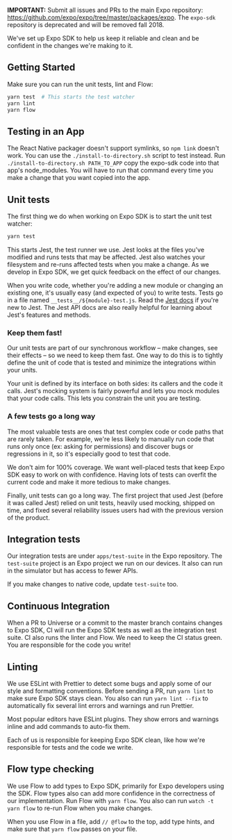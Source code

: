 **IMPORTANT:** Submit all issues and PRs to the main Expo repository: https://github.com/expo/expo/tree/master/packages/expo. The `expo-sdk` repository is deprecated and will be removed fall 2018.

We've set up Expo SDK to help us keep it reliable and clean and be confident in the changes we're making to it.

## Getting Started

Make sure you can run the unit tests, lint and Flow:
```sh
yarn test  # This starts the test watcher
yarn lint
yarn flow
```

## Testing in an App

The React Native packager doesn't support symlinks, so `npm link` doesn't work.
You can use the `./install-to-directory.sh` script to test instead. Run
`./install-to-directory.sh PATH_TO_APP` copy the expo-sdk code into that app's
node_modules. You will have to run that command every time you make a change that
you want copied into the app.

## Unit tests

The first thing we do when working on Expo SDK is to start the unit test watcher:
```sh
yarn test
```

This starts Jest, the test runner we use. Jest looks at the files you've modified and runs tests that may be affected. Jest also watches your filesystem and re-runs affected tests when you make a change. As we develop in Expo SDK, we get quick feedback on the effect of our changes.

When you write code, whether you're adding a new module or changing an existing one, it's usually easy (and expected of you) to write tests. Tests go in a file named `__tests__/${module}-test.js`. Read the [Jest docs](https://facebook.github.io/jest/) if you're new to Jest. The Jest API docs are also really helpful for learning about Jest's features and methods.

### Keep them fast!

Our unit tests are part of our synchronous workflow – make changes, see their effects – so we need to keep them fast. One way to do this is to tightly define the unit of code that is tested and minimize the integrations within your units.

Your unit is defined by its interface on both sides: its callers and the code it calls. Jest's mocking system is fairly powerful and lets you mock modules that your code calls. This lets you constrain the unit you are testing.

### A few tests go a long way

The most valuable tests are ones that test complex code or code paths that are rarely taken. For example, we're less likely to manually run code that runs only once (ex: asking for permissions) and discover bugs or regressions in it, so it's especially good to test that code.

We don't aim for 100% coverage. We want well-placed tests that keep Expo SDK easy to work on with confidence. Having lots of tests can overfit the current code and make it more tedious to make changes.

Finally, unit tests can go a long way. The first project that used Jest (before it was called Jest) relied on unit tests, heavily used mocking, shipped on time, and fixed several reliability issues users had with the previous version of the product.

## Integration tests

Our integration tests are under `apps/test-suite` in the Expo repository. The `test-suite` project
is an Expo project we run on our devices. It also can run in the simulator but has access to fewer
APIs.

If you make changes to native code, update `test-suite` too.

## Continuous Integration

When a PR to Universe or a commit to the master branch contains changes to Expo SDK, CI will run the Expo SDK tests as well as the integration test suite. CI also runs the linter and Flow. We need to keep the CI status green. You are responsible for the code you write!

## Linting

We use ESLint with Prettier to detect some bugs and apply some of our style and formatting conventions. Before sending a PR, run `yarn lint` to make sure Expo SDK stays clean. You also can run `yarn lint --fix` to automatically fix several lint errors and warnings and run Prettier.

Most popular editors have ESLint plugins. They show errors and warnings inline and add commands to auto-fix them.

Each of us is responsible for keeping Expo SDK clean, like how we're responsible for tests and the code we write.

## Flow type checking

We use Flow to add types to Expo SDK, primarily for Expo developers using the SDK. Flow types also can add more confidence in the correctness of our implementation. Run Flow with `yarn flow`. You also can run `watch -t yarn flow` to re-run Flow when you make changes.

When you use Flow in a file, add `// @flow` to the top, add type hints, and make sure that `yarn flow` passes on your file.
